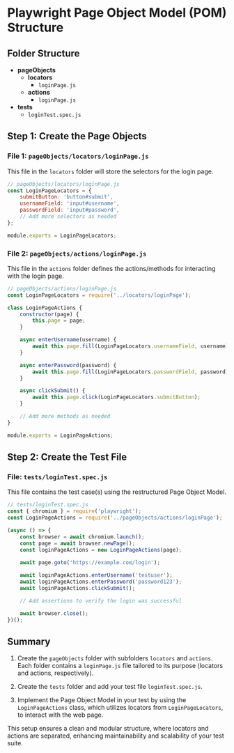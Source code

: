 
# Playwright Page Object Model (POM) Structure

## Folder Structure

- **pageObjects**
  - **locators**
    - `loginPage.js`
  - **actions**
    - `loginPage.js`
- **tests**
  - `loginTest.spec.js`

## Step 1: Create the Page Objects

### File 1: `pageObjects/locators/loginPage.js`

This file in the `locators` folder will store the selectors for the login page.

```javascript
// pageObjects/locators/loginPage.js
const LoginPageLocators = {
    submitButton: 'button#submit',
    usernameField: 'input#username',
    passwordField: 'input#password',
    // Add more selectors as needed
};

module.exports = LoginPageLocators;
```

### File 2: `pageObjects/actions/loginPage.js`

This file in the `actions` folder defines the actions/methods for interacting with the login page.

```javascript
// pageObjects/actions/loginPage.js
const LoginPageLocators = require('../locators/loginPage');

class LoginPageActions {
    constructor(page) {
        this.page = page;
    }

    async enterUsername(username) {
        await this.page.fill(LoginPageLocators.usernameField, username);
    }

    async enterPassword(password) {
        await this.page.fill(LoginPageLocators.passwordField, password);
    }

    async clickSubmit() {
        await this.page.click(LoginPageLocators.submitButton);
    }

    // Add more methods as needed
}

module.exports = LoginPageActions;
```

## Step 2: Create the Test File

### File: `tests/loginTest.spec.js`

This file contains the test case(s) using the restructured Page Object Model.

```javascript
// tests/loginTest.spec.js
const { chromium } = require('playwright');
const LoginPageActions = require('../pageObjects/actions/loginPage');

(async () => {
    const browser = await chromium.launch();
    const page = await browser.newPage();
    const loginPageActions = new LoginPageActions(page);

    await page.goto('https://example.com/login');
    
    await loginPageActions.enterUsername('testuser');
    await loginPageActions.enterPassword('password123');
    await loginPageActions.clickSubmit();

    // Add assertions to verify the login was successful

    await browser.close();
})();
```

## Summary

1. Create the `pageObjects` folder with subfolders `locators` and `actions`. Each folder contains a `loginPage.js` file tailored to its purpose (locators and actions, respectively).

2. Create the `tests` folder and add your test file `loginTest.spec.js`.

3. Implement the Page Object Model in your test by using the `LoginPageActions` class, which utilizes locators from `LoginPageLocators`, to interact with the web page.

This setup ensures a clean and modular structure, where locators and actions are separated, enhancing maintainability and scalability of your test suite.
